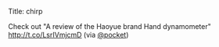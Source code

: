 Title: chirp

Check out "A review of the Haoyue brand Hand dynamometer" <a href="http://t.co/LsrIVmjcmD">http://t.co/LsrIVmjcmD</a> (via <a href="http://twitter.com/pocket">@pocket</a>)

